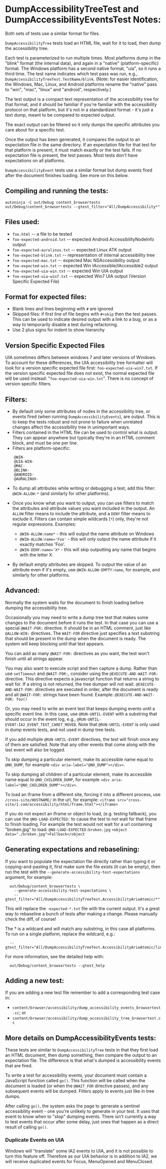 # DumpAccessibilityTreeTest and DumpAccessibilityEventsTest Notes:

Both sets of tests use a similar format for files.

`DumpAccessibilityTree` tests load an HTML file, wait for it to load, then
dump the accessibility tree.

Each test is parameterized to run multiple times.  Most platforms dump in the
"blink" format (the internal data), and again in a "native" (platform-specific)
format.  The Windows platform has a second native format, "uia", so it runs a
third time.  The test name indicates which test pass was run, e.g.,
`DumpAccessibilityTreeTest.TestName/blink`.  (Note: for easier identification,
the Windows, Mac, Linux, and Android platforms rename the "native" pass to
"win", "mac", "linux" and "android", respectively.)

The test output is a compact text representation of the accessibility tree
for that format, and it should be familiar if you're familiar with the
accessibility protocol on that platform, but it's not in a standardized
format - it's just a text dump, meant to be compared to expected output.

The exact output can be filtered so it only dumps the specific attributes
you care about for a specific test.

Once the output has been generated, it compares the output to an expectation
file in the same directory. If an expectation file for that test for that
platform is present, it must match exactly or the test fails. If no
expectation file is present, the test passes. Most tests don't have
expectations on all platforms.

`DumpAccessibilityEvent` tests use a similar format but dump events fired after
the document finishes loading. See more on this below.

## Compiling and running the tests:
```
autoninja -C out/Debug content_browsertests
out/Debug/content_browsertests --gtest_filter="All/DumpAccessibility*"
```

## Files used:

* `foo.html` -- a file to be tested
* `foo-expected-android.txt` -- expected Android AccessibilityNodeInfo output
* `foo-expected-auralinux.txt` -- expected Linux ATK output
* `foo-expected-blink.txt` -- representation of internal accessibility tree
* `foo-expected-mac.txt` -- expected Mac NSAccessibility output
* `foo-expected-win.txt` -- expected Win IAccessible/IAccessible2 output
* `foo-expected-uia-win.txt` -- expected Win UIA output
* `foo-expected-uia-win7.txt` -- expected Win7 UIA output (Version Specific
  Expected File)

## Format for expected files:

* Blank lines and lines beginning with `#` are ignored
* Skipped files: if first line of file begins with `#<skip` then the
  test passes. This can be used to indicate desired output with a link
  to a bug, or as a way to temporarily disable a test during refactoring.
* Use 2 plus signs for indent to show hierarchy

## Version Specific Expected Files

UIA sometimes differs between windows 7 and later versions of
Windows. To account for these differences, the UIA accessibility
tree formatter will look for a version specific expected file first:
`foo-expected-uia-win7.txt`. If the version specific expected file
does not exist, the normal expected file will be used instead:
"`foo-expected-uia-win.txt`". There is no concept of version
specific filters.

## Filters:

* By default only some attributes of nodes in the accessibility tree, or
  events fired (when running `DumpAccessibilityEvents`), are output.
  This is to keep the tests robust and not prone to failure when unrelated
  changes affect the accessibility tree in unimportant ways.
* Filters contained in the HTML file can be used to control what is output.
  They can appear anywhere but typically they're in an HTML comment block,
  and must be one per line.
* Filters are platform-specific:
```
    @WIN-
    @UIA-WIN-
    @MAC-
    @BLINK-
    @ANDROID-
    @AURALINUX-
```
* To dump all attributes while writing or debugging a test, add this filter:
  `@WIN-ALLOW:*` (and similarly for other platforms).
* Once you know what you want to output, you can use filters to match the
  attributes and attribute values you want included in the output. An
  `ALLOW` filter means to include the attribute, and a `DENY` filter means to
  exclude it. Filters can contain simple wildcards (`*`) only, they're not
  regular expressions. Examples:

  - `@WIN-ALLOW:name*` - this will output the name attribute on Windows
  - `@WIN-ALLOW:name='Foo'` - this will only output the name attribute if it
    exactly matches 'Foo'.
  - `@WIN-DENY:name='X*` - this will skip outputting any name that begins with
    the letter X.

* By default empty attributes are skipped. To output the value of an attribute
  even if it's empty, use `@WIN-ALLOW-EMPTY:name`, for example, and similarly
  for other platforms.


## Advanced:

Normally the system waits for the document to finish loading before dumping
the accessibility tree.

Occasionally you may need to write a dump tree test that makes some changes to
the document before it runs the test. In that case you can use a special
`@WAIT-FOR:` directive. It should be in an HTML comment, just like
`@ALLOW-WIN:` directives. The `WAIT-FOR` directive just specifies a text
substring that should be present in the dump when the document is ready. The
system will keep blocking until that text appears.

You can add as many `@WAIT-FOR:` directives as you want, the test won't finish
until all strings appear.

You may also want to execute script and then capture a dump. Rather than use
`setTimeout` and `@WAIT-FOR:`, consider using the `@EXECUTE-AND-WAIT-FOR:`
directive. This directive expects a javascript function that returns a string to
wait for. If a string is not returned, the tree dumper will not wait.
`@EXECUTE-AND-WAIT-FOR:` directives are executed in order, after the document is
ready and all `@WAIT-FOR:` strings have been found.
Example: `@EXECUTE-AND-WAIT-FOR: foo()`

Or, you may need to write an event test that keeps dumping events until a
specific event line. In this case, use `@RUN-UNTIL-EVENT` with a substring that
should occur in the event log, e.g.,
`@RUN-UNTIL-EVENT:IA2_EVENT_TEXT_CARET_MOVED`. Note that `@RUN-UNTIL-EVENT` is
only used in dump events tests, and not used in dump tree tests.

If you add multiple `@RUN-UNTIL-EVENT` directives, the test will finish once any
of them are satisfied. Note that any other events that come along with the last
event will also be logged.

To skip dumping a particular element, make its accessible name equal to
`@NO_DUMP`, for example `<div aria-label="@NO_DUMP"></div>`.

To skip dumping all children of a particular element, make its accessible
name equal to `@NO_CHILDREN_DUMP`, for example
`<div aria-label="@NO_CHILDREN_DUMP"></div>`.

To load an iframe from a different site, forcing it into a different process,
use `/cross-site/HOSTNAME/` in the url, for example:
`<iframe src="cross-site/1.com/accessibility/html/frame.html"></iframe>`

If you do not expect an iframe or object to load, (e.g. testing fallback), you
can use the `@NO-LOAD-EXPECTED:` to cause the test to not wait for that frame to
finish loading. For example the test would not wait for a url containing
"broken.jpg" to load:
`@NO-LOAD-EXPECTED:broken.jpg`
`<object data="./broken.jpg">Fallback</object`


## Generating expectations and rebaselining:

If you want to populate the expectation file directly rather than typing it
or copying-and-pasting it, first make sure the file exists (it can be empty),
then run the test with the `--generate-accessibility-test-expectations`
argument, for example:
```
  out/Debug/content_browsertests \
    --generate-accessibility-test-expectations \
    --gtest_filter="All/DumpAccessibilityTreeTest.AccessibilityAriaAtomic/*"
```
This will replace the `-expected-*.txt` file with the current output. It's
a great way to rebaseline a bunch of tests after making a change. Please
manually check the diff, of course!

The * is a wildcard and will match any substring, in this case all platforms.
To run on a single platform, replace the wildcard, e.g.:
```
  --gtest_filter="All/DumpAccessibilityTreeTest.AccessibilityAriaAtomic/linux"
```

For more information, see the detailed help with:
```
  out/Debug/content_browsertests --gtest_help
```

## Adding a new test:

If you are adding a new test file remember to add a corresponding test case in:
* `content/browser/accessibility/dump_accessibility_events_browsertest.cc`; or
* `content/browser/accessibility/dump_accessibility_tree_browsertest.cc`

## More details on DumpAccessibilityEvents tests:

These tests are similar to `DumpAccessibilityTree` tests in that they first
load an HTML document, then dump something, then compare the output to
an expectation file. The difference is that what's dumped is accessibility
events that are fired.

To write a test for accessibility events, your document must contain a
JavaScript function called `go()`. This function will be called when the
document is loaded (or when the `@WAIT_FOR` directive passes), and any
subsequent events will be dumped. Filters apply to events just like in tree
dumps.

After calling `go()`, the system asks the page to generate a sentinel
accessibility event - one you're unlikely to generate in your test. It uses
that event to know when to "stop" dumping events. There isn't currently a
way to test events that occur after some delay, just ones that happen as
a direct result of calling `go()`.

### Duplicate Events on UIA
Windows will "translate" some IA2 events to UIA, and it is not
possible to turn this feature off. Therefore as our UIA behavior is in addition
to IA2, we will receive duplicated events for Focus, MenuOpened and MenuClosed.
